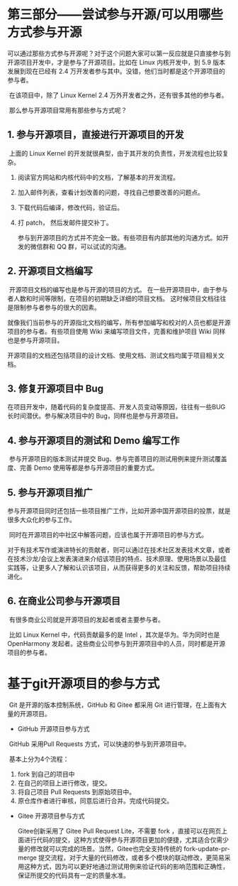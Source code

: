 # 第三部分——尝试参与开源/可以用哪些方式参与开源

​        可以通过那些方式参与开源呢？对于这个问题大家可以第一反应就是只直接参与到开源项目开发中，才是参与了开源项目。比如在 Linux 内核开发中，到 5.9 版本发展到现在已经有 2.4 万开发者参与其中。没错，他们当时都是这个开源项目的参与者。

​		在该项目中，除了 Linux Kernel 2.4 万外开发者之外，还有很多其他的参与者。

​		那么参与开源项目常用有那些参与方式呢？ 

## 1. 参与开源项目，直接进行开源项目的开发

​		上面的 Linux Kernel 的开发就很典型，由于其开发的负责性，开发流程也比较复杂。

   1. 阅读官方网站和内核代码中的文档，了解基本的开发流程。

   2. 加入邮件列表，查看计划改善的问题，寻找自己想要改善的问题点。

   3. 下载代码后编译，修改代码，验证后。

   4. 打 patch， 然后发邮件提交补丁。

      参与到开源项目的方式并不完全一致。有些项目有内部其他的沟通方式。如开发的微信群和 QQ 群，可以试试的沟通。

## 2. 开源项目文档编写
​		开源项目文档的编写也是参与开源的项目的方式。 在一些开源项目中，由于参与者人数和时间等限制，在项目的初期缺乏详细的项目文档。 这时候项目文档往往是限制参与者参与的很大的因素。

​		就像我们当前参与的开源指北文档的编写，所有参加编写和校对的人员也都是开源项目的参与者。
​		有些项目使用 Wiki 来编写项目文件，完善和维护项目 Wiki 同样也是参与开源项目。

​		开源项目的文档还包括项目的设计文档、使用文档、测试文档均属于项目相关文档。

## 3. 修复开源项目中 Bug

​		在项目开发中，随着代码的复杂度提高、开发人员变动等原因，往往有一些BUG长时间潜伏。参与解决项目中的 Bug，同样也是参与开源项目。

## 4. 参与开源项目的测试和 Demo 编写工作

​		参与开源项目的版本测试并提交 Bug、参与完善项目的测试用例来提升测试覆盖度、完善 Demo 使用等都是参与开源项目的重要方式。		

## 5. 参与开源项目推广

​		参与开源项目同时还包括一些项目推广工作，比如开源中国开源项目的投票，就是很多大众化的参与工作。

​		同时在开源项目的中社区中解答问题，应该也属于开源项目的参与方式。

​		对于有技术写作或演进特长的贡献者，则可以通过在技术社区发表技术文章，或者在技术沙龙/会议上发表演进来介绍该项目的特点、技术原理、使用场景以及最佳实践等，让更多人了解和认识该项目，从而获得更多的关注和反馈，帮助项目持续进化。

## 6. 在商业公司参与开源项目

​	     有很多商业公司就是开源项目的发起者或者主要参与者。

​		比如 Linux Kernel 中，代码贡献最多的是 Intel ，其次是华为。华为同时也是 OpenHarmony 发起者。这些商业公司参与到开源项目中的人员，同时都是开源项目的参与者。		



# 基于git开源项目的参与方式

​		Git 是开源的版本控制系统，GitHub 和 Gitee 都采用 Git 进行管理，在上面有大量的开源项目。 

* GitHub 开源项目参与方式

​		 GitHub 采用Pull Requests 方式，可以快速的参与到开源项目中。

​		基本上分为4个流程：

1. fork 到自己的项目中
2. 在自己的项目上进行修改，提交。
3. 将自己项目 Pull Requests 到原始项目中。
4. 原仓库作者进行审核，同意后进行合并。完成代码提交。 

* Gitee 开源项目参与方式

  Gitee创新采用了 Gitee Pull Request Lite，不需要 fork ，直接可以在网页上面进行代码的提交，这种方式使得参与开源项目更加的便捷，尤其适合仅需少量的修改就可以完成的场景。当然，Gitee也完全支持传统的 fork-update-pr-merge 提交流程，对于大量的代码修改，或者多个模块的联动修改，更简易采用这种方式，因为可以更好地通过测试用例来验证代码的影响范围和正确性，保证所提交的代码具有一定的质量水准。

​	
